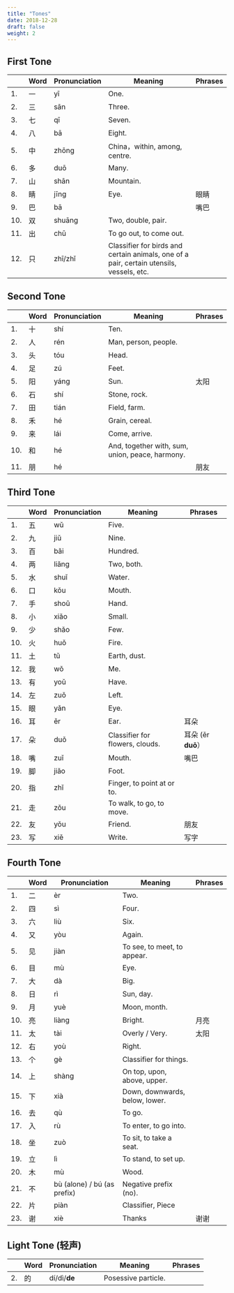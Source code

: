 ```yaml
---
title: "Tones"
date: 2018-12-28
draft: false
weight: 2
---
```


## First Tone

|     | Word | Pronunciation | Meaning | Phrases |
|-----|------|---------------|---------|---------|
| 1.  | 一 | yī | One. |  |
| 2.  | 三 | sān | Three. |   |
| 3.  | 七 | qī | Seven. |  |
| 4.  | 八 | bā | Eight. |  |
| 5.  | 中 | zhōng | China，within, among, centre. |  |
| 6.  | 多 | duō | Many. |  |
| 7.  | 山 | shān | Mountain. |  |
| 8.  | 睛 | jīng | Eye. | 眼睛 |
| 9.  | 巴 | bā | | 嘴巴 |
| 10. | 双 | shuāng | Two, double, pair. |  |
| 11. | 出 | chū | To go out, to come out. |  |
| 12. | 只 | zhī/zhǐ | Classifier for birds and certain animals, one of a pair, certain utensils, vessels, etc. |  |

## Second Tone

|     | Word | Pronunciation | Meaning | Phrases |
|-----|------|---------------|---------|---------|
| 1.  | 十 | shí | Ten. |  |
| 2.  | 人 | rén | Man, person, people. |  |
| 3.  | 头 | tóu | Head. |  |
| 4.  | 足 | zú | Feet. |  |
| 5.  | 阳 | yáng | Sun. | 太阳 |
| 6.  | 石 | shí | Stone, rock. |  |
| 7.  | 田 | tián | Field, farm. |  |
| 8.  | 禾 | hé | Grain, cereal. |  |
| 9.  | 来 | lái | Come, arrive. |  |
| 10. | 和 | hé | And, together with, sum, union, peace, harmony. |  |
| 11. | 朋 | hé |  | 朋友 |

## Third Tone

|     | Word | Pronunciation | Meaning | Phrases |
|-----|------|---------------|---------|---------|
| 1.  | 五 | wǔ  | Five. |  |
| 2.  | 九 | jiǔ | Nine. |  |
| 3.  | 百 | bǎi | Hundred. |  |
| 4.  | 两 | liǎng | Two, both. |  |
| 5.  | 水 | shuǐ | Water. |  |
| 6.  | 口 | kǒu | Mouth. |  |
| 7.  | 手 | shoǔ | Hand. |  |
| 8.  | 小 | xiǎo | Small. |  |
| 9.  | 少 | shǎo | Few. |  |
| 10. | 火 | huǒ | Fire. |  |
| 11. | 土 | tǔ | Earth, dust. |  |
| 12. | 我 | wǒ | Me. |  |
| 13. | 有 | yoǔ | Have. |  |
| 14. | 左 | zuǒ | Left. |  |
| 15. | 眼 | yǎn | Eye. |  |
| 16. | 耳 | ěr | Ear. | 耳朵 |
| 17. | 朵 | duǒ | Classifier for flowers, clouds. | 耳朵 (ěr **duō**） |
| 18. | 嘴 | zuǐ | Mouth. | 嘴巴 |
| 19. | 脚 | jiǎo | Foot. |  |
| 20. | 指 | zhǐ | Finger, to point at or to. |  |
| 21. | 走 | zǒu | To walk, to go, to move. |  |
| 22. | 友 | yǒu | Friend. | 朋友 |
| 23. | 写 | xiě | Write. | 写字 |

## Fourth Tone

|     | Word | Pronunciation | Meaning | Phrases |
|-----|------|---------------|---------|---------|
| 1.  | 二 | èr | Two. |  |
| 2.  | 四 | sì | Four. |  |
| 3.  | 六 | liù | Six. |  |
| 4.  | 又 | yòu | Again. |  |
| 5.  | 见 | jiàn | To see, to meet, to appear. |  |
| 6.  | 目 | mù | Eye. |  |
| 7.  | 大 | dà | Big. |  |
| 8.  | 日 | rì | Sun, day. |  |
| 9.  | 月 | yuè | Moon, month. |  |
| 10. | 亮 | liàng | Bright. | 月亮 |
| 11. | 太 | tài | Overly / Very. | 太阳 |
| 12. | 右 | yoù | Right. |  |
| 13. | 个 | gè | Classifier for things. |  |
| 14. | 上 | shàng | On top, upon, above, upper.  |  |
| 15. | 下 | xià | Down, downwards, below, lower. |  |
| 16. | 去 | qù | To go. |  |
| 17. | 入 | rù | To enter, to go into. |  |
| 18. | 坐 | zuò | To sit, to take a seat. |  |
| 19. | 立 | lì | To stand, to set up. |  |
| 20. | 木 | mù | Wood. |  |
| 21. | 不 | bù (alone) / bú (as prefix) | Negative prefix (no). |  |
| 22. | 片 | piàn | Classifier, Piece |  |
| 23. | 谢 | xiè | Thanks | 谢谢 |

## Light Tone (轻声)

|     | Word | Pronunciation | Meaning | Phrases |
|-----|------|---------------|---------|---------|
| 2.  | 的 | dí/dì/**de** | Posessive particle. |  |



